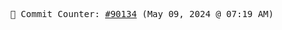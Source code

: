 <p align="center">
    <samp>
        📮 Commit Counter: <a href="https://github.com/Javascript-void0/Javascript-void0/commits/main">#90134</a> (May 09, 2024 @ 07:19 AM)
    </samp>
</p>